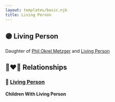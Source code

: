```yaml
---
layout: templates/basic.njk
title: Living Person
---
```

## 🟣 Living Person

Daughter of [Phil Okrel Metzger](/people/5/58597117) and [Living Person](/people/8/85561305)

## 👩‍❤️‍👨 Relationships

### 🔵 [Living Person](/people/5/53674468)

#### Children With Living Person